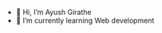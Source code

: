 - 👋 Hi, I’m Ayush Girathe
- 🌱 I’m currently learning Web development

<!---
ayushgirathe/ayushgirathe is a ✨ special ✨ repository because its `README.md` (this file) appears on your GitHub profile.
You can click the Preview link to take a look at your changes.
--->
